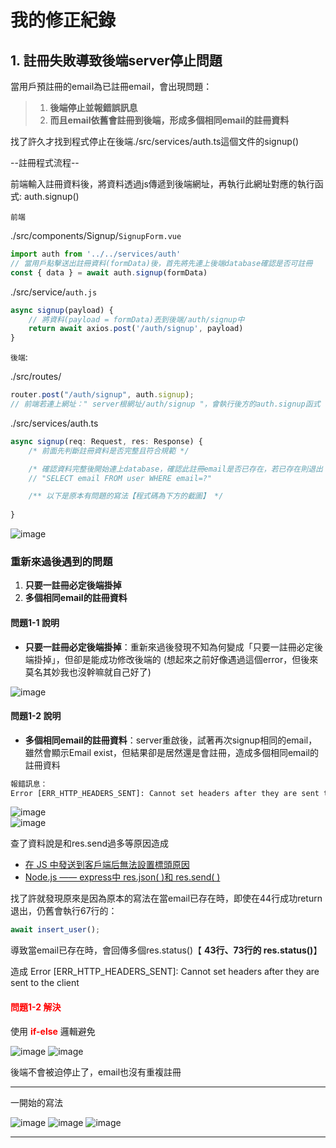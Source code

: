 # 我的修正紀錄

## 1. 註冊失敗導致後端server停止問題

當用戶預註冊的email為已註冊email，會出現問題：

>1. **後端停止並報錯誤訊息**
>2. **而且email依舊會註冊到後端，形成多個相同email的註冊資料**

找了許久才找到程式停止在後端./src/services/auth.ts這個文件的signup()

--註冊程式流程--

前端輸入註冊資料後，將資料透過js傳遞到後端網址，再執行此網址對應的執行函式: auth.signup()

`前端`

./src/components/Signup/`SignupForm.vue`

```js
import auth from '../../services/auth'
// 當用戶點擊送出註冊資料(formData)後，首先將先連上後端database確認是否可註冊
const { data } = await auth.signup(formData)
```

./src/service/`auth.js`

```js
async signup(payload) {
    // 將資料(payload = formData)丟到後端/auth/signup中
    return await axios.post('/auth/signup', payload)
}
```

`後端`:

./src/routes/

```js
router.post("/auth/signup", auth.signup);
// 前端若連上網址：" server根網址/auth/signup "，會執行後方的auth.signup函式
```

./src/services/auth.ts

```js
async signup(req: Request, res: Response) {
    /* 前面先判斷註冊資料是否完整且符合規範 */

    /* 確認資料完整後開始連上database，確認此註冊email是否已存在，若已存在則退出 */
    // "SELECT email FROM user WHERE email=?"

    /** 以下是原本有問題的寫法【程式碼為下方的截圖】 */
    
}
```

![image](./%E6%88%AA%E5%9C%96_%E6%88%91%E7%9A%84%E4%BF%AE%E6%AD%A3%E7%B4%80%E9%8C%84/001.jpg)

### 重新來過後遇到的問題

1. **只要一註冊必定後端掛掉**
2. **多個相同email的註冊資料**

#### 問題1-1 說明

- **只要一註冊必定後端掛掉**：重新來過後發現不知為何變成「只要一註冊必定後端掛掉」，但卻是能成功修改後端的
(想起來之前好像遇過這個error，但後來莫名其妙我也沒幹嘛就自己好了)

![image](./%E6%88%AA%E5%9C%96_%E6%88%91%E7%9A%84%E4%BF%AE%E6%AD%A3%E7%B4%80%E9%8C%84/017.png)

#### 問題1-2 說明

- **多個相同email的註冊資料**：server重啟後，試著再次signup相同的email，雖然會顯示Email exist，但結果卻是居然還是會註冊，造成多個相同email的註冊資料

```cmd
報錯訊息：
Error [ERR_HTTP_HEADERS_SENT]: Cannot set headers after they are sent to the client
```

![image](./%E6%88%AA%E5%9C%96_%E6%88%91%E7%9A%84%E4%BF%AE%E6%AD%A3%E7%B4%80%E9%8C%84/018.png)<br>
![image](./%E6%88%AA%E5%9C%96_%E6%88%91%E7%9A%84%E4%BF%AE%E6%AD%A3%E7%B4%80%E9%8C%84/019.png)

查了資料說是和res.send過多等原因造成

- [在 JS 中發送到客戶端后無法設置標頭原因](https://bobbyhadz.com/blog/javascript-error-cannot-set-headers-after-they-are-sent-to-client)
- [Node.js —— express中 res.json( )和 res.send( )](https://blog.csdn.net/starter_____/article/details/79068894)

找了許就發現原來是因為原本的寫法在當email已存在時，即使在44行成功return退出，仍舊會執行67行的：

```js
await insert_user(); 
```

導致當email已存在時，會回傳多個res.status()【 **43行、73行的 res.status()**】

造成 Error [ERR_HTTP_HEADERS_SENT]: Cannot set headers after they are sent to the client

#### **<font color="Red">問題1-2 解決</font>**

使用 **<font color="Red">if-else</font>** 邏輯避免

![image](./%E6%88%AA%E5%9C%96_%E6%88%91%E7%9A%84%E4%BF%AE%E6%AD%A3%E7%B4%80%E9%8C%84/021.png)
![image](./%E6%88%AA%E5%9C%96_%E6%88%91%E7%9A%84%E4%BF%AE%E6%AD%A3%E7%B4%80%E9%8C%84/020.png)

後端不會被迫停止了，email也沒有重複註冊

---
一開始的寫法

![image](./%E6%88%AA%E5%9C%96_%E6%88%91%E7%9A%84%E4%BF%AE%E6%AD%A3%E7%B4%80%E9%8C%84/004.jpg)
![image](./%E6%88%AA%E5%9C%96_%E6%88%91%E7%9A%84%E4%BF%AE%E6%AD%A3%E7%B4%80%E9%8C%84/005.jpg)
![image](./%E6%88%AA%E5%9C%96_%E6%88%91%E7%9A%84%E4%BF%AE%E6%AD%A3%E7%B4%80%E9%8C%84/006.jpg)

---
